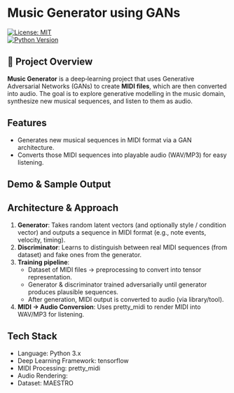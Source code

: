 # Music Generator using GANs  
[![License: MIT](https://img.shields.io/badge/License-MIT-blue.svg)](LICENSE)  
[![Python Version](https://img.shields.io/badge/python-3.x-blue.svg)](https://www.python.org/)  

## 🎵 Project Overview  
**Music Generator** is a deep‐learning project that uses Generative Adversarial Networks (GANs) to create **MIDI files**, which are then converted into audio. The goal is to explore generative modelling in the music domain, synthesize new musical sequences, and listen to them as audio.  

## Features  
- Generates new musical sequences in MIDI format via a GAN architecture.  
- Converts those MIDI sequences into playable audio (WAV/MP3) for easy listening.  


## Demo & Sample Output  

## Architecture & Approach  
1. **Generator**: Takes random latent vectors (and optionally style / condition vector) and outputs a sequence in MIDI format (e.g., note events, velocity, timing).  
2. **Discriminator**: Learns to distinguish between real MIDI sequences (from dataset) and fake ones from the generator.  
3. **Training pipeline**:  
   - Dataset of MIDI files → preprocessing to convert into tensor representation.  
   - Generator & discriminator trained adversarially until generator produces plausible sequences.  
   - After generation, MIDI output is converted to audio (via library/tool).  
4. **MIDI → Audio Conversion**: Uses pretty_midi to render MIDI into WAV/MP3 for listening.  

## Tech Stack  
- Language: Python 3.x  
- Deep Learning Framework: tensorflow
- MIDI Processing: pretty_midi
- Audio Rendering: 
- Dataset: MAESTRO


